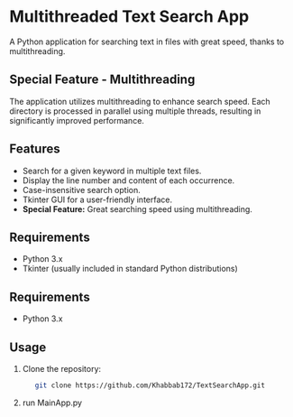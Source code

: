 # Multithreaded Text Search App

A Python application for searching text in files with great speed, thanks to multithreading.

## Special Feature - Multithreading
The application utilizes multithreading to enhance search speed. Each directory is processed in parallel using multiple threads, resulting in significantly improved performance.

## Features

- Search for a given keyword in multiple text files.
- Display the line number and content of each occurrence.
- Case-insensitive search option.
- Tkinter GUI for a user-friendly interface.
- **Special Feature:** Great searching speed using multithreading.

## Requirements
- Python 3.x
- Tkinter (usually included in standard Python distributions)


## Requirements

- Python 3.x

## Usage

1. Clone the repository:

   ```bash
      git clone https://github.com/Khabbab172/TextSearchApp.git
   
2. run MainApp.py  
